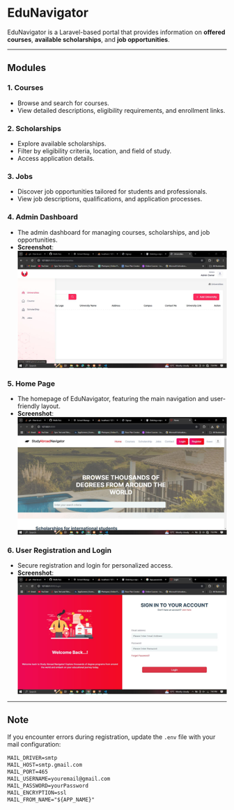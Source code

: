 # EduNavigator

EduNavigator is a Laravel-based portal that provides information on **offered courses**, **available scholarships**, and **job opportunities**.

---

## Modules

### 1. **Courses**
- Browse and search for courses.
- View detailed descriptions, eligibility requirements, and enrollment links.

### 2. **Scholarships**
- Explore available scholarships.
- Filter by eligibility criteria, location, and field of study.
- Access application details.

### 3. **Jobs**
- Discover job opportunities tailored for students and professionals.
- View job descriptions, qualifications, and application processes.

### 4. **Admin Dashboard**
- The admin dashboard for managing courses, scholarships, and job opportunities.
- **Screenshot**:  
  ![Admin Dashboard](public/images/Admindashboard.JPG)

### 5. **Home Page**
- The homepage of EduNavigator, featuring the main navigation and user-friendly layout.
- **Screenshot**:  
  ![Home Page](public/images/Home.JPG)

### 6. **User Registration and Login**
- Secure registration and login for personalized access.
- **Screenshot**:  
  ![User Authentication](public/images/login.JPG)

---

## Note

If you encounter errors during registration, update the `.env` file with your mail configuration:

```env
MAIL_DRIVER=smtp
MAIL_HOST=smtp.gmail.com
MAIL_PORT=465
MAIL_USERNAME=youremail@gmail.com
MAIL_PASSWORD=yourPassword
MAIL_ENCRYPTION=ssl
MAIL_FROM_NAME="${APP_NAME}"
